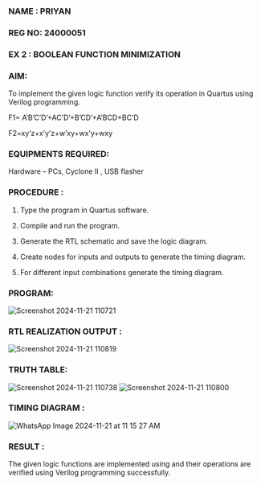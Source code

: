 ### NAME : PRIYAN
### REG NO: 24000051
### EX 2 : BOOLEAN FUNCTION MINIMIZATION
### AIM:

To implement the given logic function verify its operation in Quartus using Verilog programming.

F1= A’B’C’D’+AC’D’+B’CD’+A’BCD+BC’D 

F2=xy’z+x’y’z+w’xy+wx’y+wxy

### EQUIPMENTS REQUIRED:

Hardware – PCs, Cyclone II , USB flasher


### PROCEDURE :

1.	Type the program in Quartus software.

2.	Compile and run the program.

3.	Generate the RTL schematic and save the logic diagram.

4.	Create nodes for inputs and outputs to generate the timing diagram.

5.	For different input combinations generate the timing diagram.


### PROGRAM:
![Screenshot 2024-11-21 110721](https://github.com/user-attachments/assets/da472f42-ce8f-4fab-9da8-5faba497d75c)


### RTL REALIZATION OUTPUT :
![Screenshot 2024-11-21 110819](https://github.com/user-attachments/assets/03d8fceb-33fe-4dea-b9ac-ad783523c861)

### TRUTH TABLE:
![Screenshot 2024-11-21 110738](https://github.com/user-attachments/assets/ea4ea7f8-e497-49d0-affb-e821bfe0b076)
![Screenshot 2024-11-21 110800](https://github.com/user-attachments/assets/53e81440-6174-4f7b-9ed2-e57db04c148f)

### TIMING DIAGRAM :
![WhatsApp Image 2024-11-21 at 11 15 27 AM](https://github.com/user-attachments/assets/8287fb87-783e-4065-85ad-8d679f8071c7)

### RESULT :
The given logic functions are implemented using and their operations are verified using
Verilog programming successfully.


